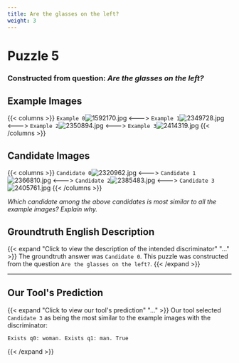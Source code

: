 ```yaml
---
title: Are the glasses on the left?
weight: 3
---
```


# Puzzle 5
### Constructed from question: _Are the glasses on the left?_


## Example Images
{{< columns >}}
`Example 0`![1592170.jpg](/gqa_images/1592170.jpg)
<--->
`Example 1`![2349728.jpg](/gqa_images/2349728.jpg)
<--->
`Example 2`![2350894.jpg](/gqa_images/2350894.jpg)
<--->
`Example 3`![2414319.jpg](/gqa_images/2414319.jpg)
{{< /columns >}}

## Candidate Images
{{< columns >}}
`Candidate 0`![2320962.jpg](/gqa_images/2320962.jpg)
<--->
`Candidate 1`![2366810.jpg](/gqa_images/2366810.jpg)
<--->
`Candidate 2`![2385483.jpg](/gqa_images/2385483.jpg)
<--->
`Candidate 3`![2405761.jpg](/gqa_images/2405761.jpg)
{{< /columns >}}

*Which candidate among the above candidates is most similar to all the example images? Explain why.*

## Groundtruth English Description

{{< expand "Click to view the description of the intended discriminator" "..." >}}
The groundtruth answer was `Candidate 0`. This puzzle was constructed from the question `Are the glasses on the left?`.
{{< /expand >}}

---

## Our Tool's Prediction

{{< expand "Click to view our tool's prediction" "..." >}}
Our tool selected `Candidate 3` as being the most similar to the example images with the discriminator:
```plaintext
Exists q0: woman. Exists q1: man. True
```
{{< /expand >}}
